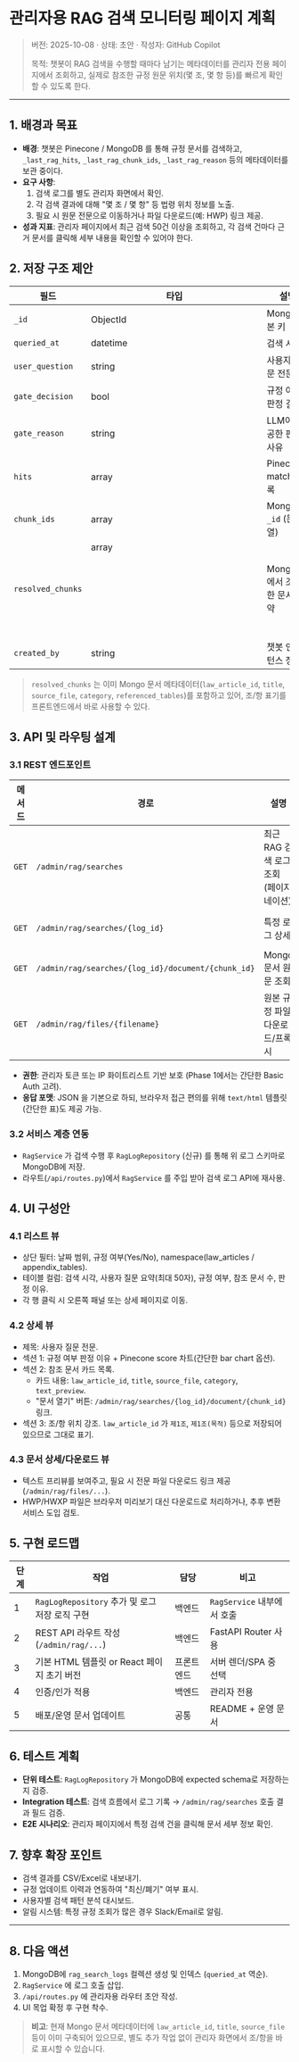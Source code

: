 # 관리자용 RAG 검색 모니터링 페이지 계획

> 버전: 2025-10-08 · 상태: 초안 · 작성자: GitHub Copilot
>
> 목적: 챗봇이 RAG 검색을 수행할 때마다 남기는 메타데이터를 관리자 전용 페이지에서 조회하고, 실제로 참조한 규정 원문 위치(몇 조, 몇 항 등)를 빠르게 확인할 수 있도록 한다.

---

## 1. 배경과 목표

- **배경**: 챗봇은 Pinecone / MongoDB 를 통해 규정 문서를 검색하고, `_last_rag_hits`, `_last_rag_chunk_ids`, `_last_rag_reason` 등의 메타데이터를 보관 중이다.
- **요구 사항**:
  1. 검색 로그를 별도 관리자 화면에서 확인.
  2. 각 검색 결과에 대해 "몇 조 / 몇 항" 등 법령 위치 정보를 노출.
  3. 필요 시 원문 전문으로 이동하거나 파일 다운로드(예: HWP) 링크 제공.
- **성과 지표**: 관리자 페이지에서 최근 검색 50건 이상을 조회하고, 각 검색 건마다 근거 문서를 클릭해 세부 내용을 확인할 수 있어야 한다.

## 2. 저장 구조 제안

| 필드 | 타입 | 설명 | 비고 |
| --- | --- | --- | --- |
| `_id` | ObjectId | Mongo 기본 키 | 자동 생성 |
| `queried_at` | datetime | 검색 시각 | UTC 기준 |
| `user_question` | string | 사용자 질문 전문 | 최대 1024자 저장 |
| `gate_decision` | bool | 규정 여부 판정 결과 | `False` 인 경우에도 로그로 남김 |
| `gate_reason` | string | LLM이 제공한 판정 사유 | 최대 512자 |
| `hits` | array | Pinecone match 목록 | 각 요소에 score, namespace 포함 |
| `chunk_ids` | array | Mongo `_id` (문자열) | 빠른 조회용 |
| `resolved_chunks` | array<object> | MongoDB에서 조회한 문서 요약 | `law_article_id`, `title`, `source_file`, `category`, `text_preview` 포함 |
| `created_by` | string | 챗봇 인스턴스 정보 | 멀티 인스턴스 대비 |

> `resolved_chunks` 는 이미 Mongo 문서 메타데이터(`law_article_id`, `title`, `source_file`, `category`, `referenced_tables`)를 포함하고 있어, 조/항 표기를 프론트엔드에서 바로 사용할 수 있다.

## 3. API 및 라우팅 설계

### 3.1 REST 엔드포인트

| 메서드 | 경로 | 설명 | 응답 예 |
| --- | --- | --- | --- |
| `GET` | `/admin/rag/searches` | 최근 RAG 검색 로그 조회 (페이지네이션) | JSON (기본 20건) |
| `GET` | `/admin/rag/searches/{log_id}` | 특정 로그 상세 | JSON (Mongo 문서) |
| `GET` | `/admin/rag/searches/{log_id}/document/{chunk_id}` | Mongo 문서 원문 조회 | JSON 또는 HTML |
| `GET` | `/admin/rag/files/{filename}` | 원본 규정 파일 다운로드/프록시 | 파일 스트리밍 |

- **권한**: 관리자 토큰 또는 IP 화이트리스트 기반 보호 (Phase 1에서는 간단한 Basic Auth 고려).
- **응답 포맷**: JSON 을 기본으로 하되, 브라우저 접근 편의를 위해 `text/html` 템플릿(간단한 표)도 제공 가능.

### 3.2 서비스 계층 연동

- `RagService` 가 검색 수행 후 `RagLogRepository` (신규) 를 통해 위 로그 스키마로 MongoDB에 저장.
- 라우트(`/api/routes.py`)에서 `RagService` 를 주입 받아 검색 로그 API에 재사용.

## 4. UI 구성안

### 4.1 리스트 뷰

- 상단 필터: 날짜 범위, 규정 여부(Yes/No), namespace(law_articles / appendix_tables).
- 테이블 컬럼: 검색 시각, 사용자 질문 요약(최대 50자), 규정 여부, 참조 문서 수, 판정 이유.
- 각 행 클릭 시 오른쪽 패널 또는 상세 페이지로 이동.

### 4.2 상세 뷰

- 제목: 사용자 질문 전문.
- 섹션 1: 규정 여부 판정 이유 + Pinecone score 차트(간단한 bar chart 옵션).
- 섹션 2: 참조 문서 카드 목록.
  - 카드 내용: `law_article_id`, `title`, `source_file`, `category`, `text_preview`.
  - "문서 열기" 버튼: `/admin/rag/searches/{log_id}/document/{chunk_id}` 링크.
- 섹션 3: 조/항 위치 강조. `law_article_id` 가 `제1조`, `제1조(목적)` 등으로 저장되어 있으므로 그대로 표기.

### 4.3 문서 상세/다운로드 뷰

- 텍스트 프리뷰를 보여주고, 필요 시 전문 파일 다운로드 링크 제공 (`/admin/rag/files/...`).
- HWP/HWXP 파일은 브라우저 미리보기 대신 다운로드로 처리하거나, 추후 변환 서비스 도입 검토.

## 5. 구현 로드맵

| 단계 | 작업 | 담당 | 비고 |
| --- | --- | --- | --- |
| 1 | `RagLogRepository` 추가 및 로그 저장 로직 구현 | 백엔드 | `RagService` 내부에서 호출 |
| 2 | REST API 라우트 작성 (`/admin/rag/...`) | 백엔드 | FastAPI Router 사용 |
| 3 | 기본 HTML 템플릿 or React 페이지 초기 버전 | 프론트엔드 | 서버 렌더/SPA 중 선택 |
| 4 | 인증/인가 적용 | 백엔드 | 관리자 전용 |
| 5 | 배포/운영 문서 업데이트 | 공통 | README + 운영 문서 |

## 6. 테스트 계획

- **단위 테스트**: `RagLogRepository` 가 MongoDB에 expected schema로 저장하는지 검증.
- **Integration 테스트**: 검색 흐름에서 로그 기록 → `/admin/rag/searches` 호출 결과 필드 검증.
- **E2E 시나리오**: 관리자 페이지에서 특정 검색 건을 클릭해 문서 세부 정보 확인.

## 7. 향후 확장 포인트

- 검색 결과를 CSV/Excel로 내보내기.
- 규정 업데이트 이력과 연동하여 "최신/폐기" 여부 표시.
- 사용자별 검색 패턴 분석 대시보드.
- 알림 시스템: 특정 규정 조회가 많은 경우 Slack/Email로 알림.

---

## 8. 다음 액션

1. MongoDB에 `rag_search_logs` 컬렉션 생성 및 인덱스 (`queried_at` 역순).
2. `RagService` 에 로그 호출 삽입.
3. `/api/routes.py` 에 관리자용 라우터 초안 작성.
4. UI 목업 확정 후 구현 착수.

> **비고**: 현재 Mongo 문서 메타데이터에 `law_article_id`, `title`, `source_file` 등이 이미 구축되어 있으므로, 별도 추가 작업 없이 관리자 화면에서 조/항을 바로 표시할 수 있습니다.
